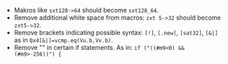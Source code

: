 - Makros like `sxt128->64` should become `sxt128_64`.
- Remove additional white space from macros: `zxt 5->32` should become `zxt5->32`.
- Remove brackets indicating possible syntax: `[!]`, `[.new]`, `[sat32]`, `[&|]` as in `Qx4[&|]=vcmp.eq(Vu.b,Vv.b)`.
- Remove "" in certain if statements. As in: `if ("((#m9<0) && (#m9>-256))") {`
